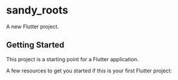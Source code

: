 # sandy_roots

A new Flutter project.

## Getting Started

This project is a starting point for a Flutter application.

A few resources to get you started if this is your first Flutter project:
